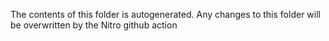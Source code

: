 The contents of this folder is autogenerated. Any changes to this folder will be overwritten by the Nitro github action